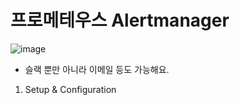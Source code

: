 # 프로메테우스 Alertmanager

![image](https://user-images.githubusercontent.com/43658658/154841379-7a72f620-f097-46e6-9db2-415362e42b5f.png)   
- 슬랙 뿐만 아니라 이메일 등도 가능해요.

1. Setup & Configuration



